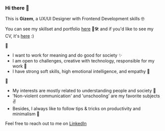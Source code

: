 ### Hi there :hugs:

This is **Gizem**, a UX/UI Designer with Frontend Development skills :nerd_face:

You can see my skillset and portfolio [here](https://www.notion.so/Gizem-Candemir-9ac486303ec5497c8e6cb5ecc21551d4) 💅🛠️ and if you'd like to see my CV, it's [here](https://s3.us-west-2.amazonaws.com/secure.notion-static.com/cbd8ae61-30a7-42be-9c28-b30400e4a535/GizemCandemir.pdf?X-Amz-Algorithm=AWS4-HMAC-SHA256&X-Amz-Credential=AKIAT73L2G45O3KS52Y5%2F20200918%2Fus-west-2%2Fs3%2Faws4_request&X-Amz-Date=20200918T111325Z&X-Amz-Expires=86400&X-Amz-Signature=97989b48e285aeef04d01a65a6a0805bf07b5bf7dad19272b931ea0c2cfdc748&X-Amz-SignedHeaders=host&response-content-disposition=filename%20%3D%22GizemCandemir.pdf%22) :)  

💼  
- I want to work for meaning and do good for society ✨  
- I am open to challenges, creative with technology, responsible for my work 💪  
- I have strong soft skills, high emotional intelligence, and empathy 🙌  

👀
- My interests are mostly related to understanding people and society 💭  
- 'Non-violent communication' and 'unschooling' are my favorite subjects ✌️  
- Besides, I always like to follow tips & tricks on productivity and minimalism 💎 

Feel free to reach out to me on [LinkedIn](https://www.linkedin.com/in/gizemcandemir/)
